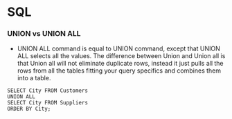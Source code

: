 # SQL

### UNION vs UNION ALL
- UNION ALL command is equal to UNION command, except that UNION ALL selects all the values. The difference between Union and Union all is that Union all will not eliminate duplicate rows, instead it just pulls all the rows from all the tables fitting your query specifics and combines them into a table.
```
SELECT City FROM Customers
UNION ALL
SELECT City FROM Suppliers
ORDER BY City;
```
